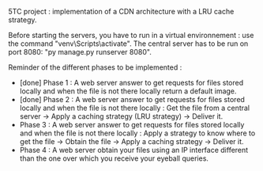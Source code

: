 5TC project : implementation of a CDN architecture with a LRU cache strategy.

Before starting the servers, you have to run in a virtual environnement : use the command "venv\Scripts\activate".
The central server has to be run on port 8080: "py manage.py runserver 8080".

Reminder of the different phases to be implemented :
  - [done] Phase 1 : A web server answer to get requests for files stored locally and when the file is not there locally return a default image.
  - [done] Phase 2 : A web server answer to get requests for files stored locally and when the file is not there locally : Get the file from a central server -> Apply a caching strategy (LRU strategy) -> Deliver it.
  - Phase 3 : A web server answer to get requests for files stored locally and when the file is not there locally : Apply a strategy to know where to get the file -> Obtain the file -> Apply a caching strategy -> Deliver it.
  - Phase 4 : A web server obtain your files using an IP interface different than the one over which you receive your eyeball queries.



